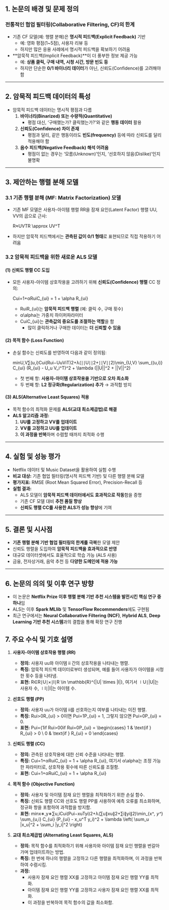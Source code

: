 ## **1. 논문의 배경 및 문제 정의**

### **전통적인 협업 필터링(Collaborative Filtering, CF)의 한계**

- 기존 CF 모델(예: 행렬 분해)은 **명시적 피드백(Explicit Feedback)** 기반
    - 예: 영화 평점(1~5점), 사용자 리뷰 등
    - 하지만 많은 응용 사례에서 명시적 피드백을 확보하기 어려움
- **암묵적 피드백(Implicit Feedback)**이 더 풍부한 정보 제공 가능
    - 예: **상품 클릭, 구매 내역, 시청 시간, 방문 빈도 등**
    - 하지만 단순한 **0/1 바이너리 데이터**가 아닌, 신뢰도(Confidence)를 고려해야 함

---

## **2. 암묵적 피드백 데이터의 특성**

- 암묵적 피드백 데이터는 명시적 평점과 다름
    1. **바이너리(Binarized) 또는 수량적(Quantitative)**
        - 평점 대신, ‘구매했는가? 클릭했는가?’와 같은 **행동 데이터** 활용
    2. **신뢰도(Confidence) 차이 존재**
        - 평점과 달리, 같은 행동이라도 **빈도(frequency)** 등에 따라 신뢰도를 달리 적용해야 함
    3. **음수 피드백(Negative Feedback) 해석 어려움**
        - 평점이 없는 경우는 ‘모름(Unknown)’인지, ‘선호하지 않음(Dislike)’인지 불명확

---

## **3. 제안하는 행렬 분해 모델**

### **3.1 기존 행렬 분해 (MF: Matrix Factorization) 모델**

- 기존 MF 모델은 사용자-아이템 행렬 RR을 잠재 요인(Latent Factor) 행렬 UU, VV의 곱으로 근사:
    
    R≈UVTR \approx UV^T
- 하지만 암묵적 피드백에서는 **관측된 값이 0/1 형태**로 표현되므로 직접 적용하기 어려움
    

### **3.2 암묵적 피드백을 위한 새로운 ALS 모델**

#### **(1) 신뢰도 행렬 CC 도입**

- 모든 사용자-아이템 상호작용을 고려하기 위해 **신뢰도(Confidence) 행렬** CC 정의:
    
    Cui=1+αRuiC_{ui} = 1 + \alpha R_{ui}
    - RuiR_{ui}는 **암묵적 피드백 행렬** (예: 클릭 수, 구매 횟수)
    - α\alpha는 가중치 하이퍼파라미터
    - CuiC_{ui}는 **관측값의 중요도를 조절하는 역할**을 함
        - 많이 클릭하거나 구매한 데이터는 **더 신뢰할 수 있음**

#### **(2) 목적 함수 (Loss Function)**

- 손실 함수는 신뢰도를 반영하여 다음과 같이 정의됨:
    
    min⁡U,V∑(u,i)Cui(Rui−UuViT)2+λ(∣∣U∣∣2+∣∣V∣∣2)\min_{U,V} \sum_{(u,i)} C_{ui} (R_{ui} - U_u V_i^T)^2 + \lambda (||U||^2 + ||V||^2)
    - 첫 번째 항: **사용자-아이템 상호작용을 기반으로 오차 최소화**
    - 두 번째 항: **L2 정규화(Regularization) 추가** → 과적합 방지

#### **(3) ALS(Alternative Least Squares) 적용**

- 목적 함수의 최적화 문제를 **ALS(교대 최소제곱법)로 해결**
- **ALS 알고리즘 과정:**
    1. **UU를 고정하고 VV를 업데이트**
    2. **VV를 고정하고 UU를 업데이트**
    3. **이 과정을 반복**하며 수렴할 때까지 최적화 수행

---

## **4. 실험 및 성능 평가**

- Netflix 데이터 및 Music Dataset을 활용하여 실험 수행
- **비교 대상:** 기존 협업 필터링(명시적 피드백 기반) 및 다른 행렬 분해 모델
- **평가지표:** RMSE (Root Mean Squared Error), Precision-Recall 등
- **실험 결과:**
    - ALS 모델이 **암묵적 피드백 데이터에서도 효과적으로 작동**함을 증명
    - 기존 CF 모델 대비 **추천 품질 향상**
    - **신뢰도 행렬 CC를 사용한 ALS가 성능 향상**에 기여

---

## **5. 결론 및 시사점**

- **기존 행렬 분해 기반 협업 필터링의 한계를 극복**한 모델 제안
- 신뢰도 행렬을 도입하여 **암묵적 피드백을 효과적으로 반영**
- 대규모 데이터셋에서도 효율적으로 학습 가능 (ALS 사용)
- 금융, 전자상거래, 음악 추천 등 **다양한 도메인에 적용 가능**

---

## **6. 논문의 의의 및 이후 연구 방향**

- 이 논문은 **Netflix Prize 이후 행렬 분해 기반 추천 시스템을 발전시킨 핵심 연구 중 하나**임
- ALS는 이후 **Spark MLlib** 및 **TensorFlow Recommenders**에도 구현됨
- 최근 연구에서는 **Neural Collaborative Filtering (NCF)**, **Hybrid ALS**, **Deep Learning 기반 추천 시스템**과의 결합을 통해 확장 연구 진행

## **7. 주요 수식 및 기호 설명**

1. **사용자-아이템 상호작용 행렬 (RR)**
    
    - **정의:** 사용자 uu와 아이템 ii 간의 상호작용을 나타내는 행렬.
    - **특징:** 암묵적 피드백 데이터로부터 생성되며, 예를 들어 사용자가 아이템을 시청한 횟수 등을 나타냄.
    - **표현:** R∈R∣U∣×∣I∣R \in \mathbb{R}^{|U| \times |I|}, 여기서 ∣U∣|U|는 사용자 수, ∣I∣|I|는 아이템 수.
2. **선호도 행렬 (PP)**
    
    - **정의:** 사용자 uu가 아이템 ii를 선호하는지 여부를 나타내는 이진 행렬.
    - **특징:** Rui>0R_{ui} > 0이면 Pui=1P_{ui} = 1, 그렇지 않으면 Pui=0P_{ui} = 0.
    - **표현:** Pui={1if Rui>00if Rui=0P_{ui} = \begin{cases} 1 & \text{if } R_{ui} > 0 \\ 0 & \text{if } R_{ui} = 0 \end{cases}
3. **신뢰도 행렬 (CC)**
    
    - **정의:** 관측된 상호작용에 대한 신뢰 수준을 나타내는 행렬.
    - **특징:** Cui=1+αRuiC_{ui} = 1 + \alpha R_{ui}, 여기서 α\alpha는 조정 가능한 파라미터로, 상호작용 횟수에 따른 신뢰도를 조절함.
    - **표현:** Cui=1+αRuiC_{ui} = 1 + \alpha R_{ui}
4. **목적 함수 (Objective Function)**
    
    - **정의:** 사용자 및 아이템 잠재 요인 행렬을 최적화하기 위한 손실 함수.
    - **특징:** 신뢰도 행렬 CC와 선호도 행렬 PP를 사용하여 예측 오류를 최소화하며, 정규화 항을 포함하여 과적합을 방지함.
    - **표현:** min⁡x∗,y∗∑u,iCui(Pui−xuTyi)2+λ(∑u∥xu∥2+∑i∥yi∥2)\min_{x^*, y^*} \sum_{u,i} C_{ui} (P_{ui} - x_u^T y_i)^2 + \lambda \left( \sum_u \|x_u\|^2 + \sum_i \|y_i\|^2 \right)
5. **교대 최소제곱법 (Alternating Least Squares, ALS)**
    
    - **정의:** 목적 함수를 최적화하기 위해 사용자와 아이템 잠재 요인 행렬을 번갈아 가며 업데이트하는 방법.
    - **특징:** 한 번에 하나의 행렬을 고정하고 다른 행렬을 최적화하며, 이 과정을 반복하여 수렴시킴.
    - **과정:**
        - 사용자 잠재 요인 행렬 XX를 고정하고 아이템 잠재 요인 행렬 YY를 최적화.
        - 아이템 잠재 요인 행렬 YY를 고정하고 사용자 잠재 요인 행렬 XX를 최적화.
        - 이 과정을 반복하여 목적 함수의 값을 최소화함.

